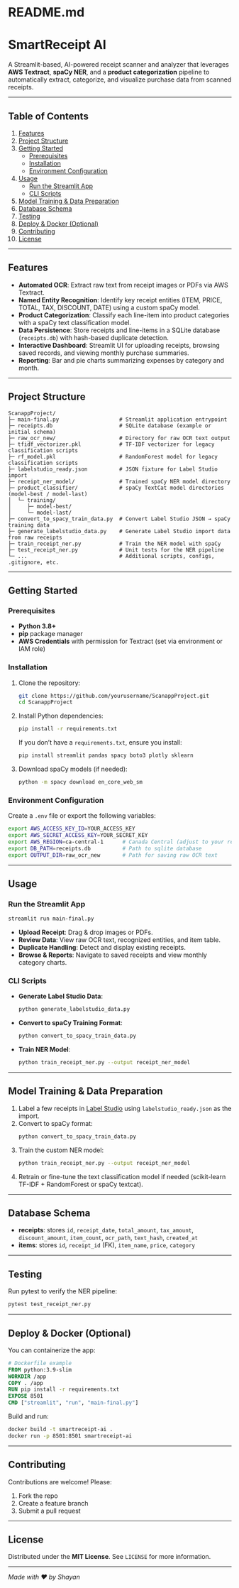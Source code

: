 # README.md
# SmartReceipt AI

A Streamlit-based, AI-powered receipt scanner and analyzer that leverages **AWS Textract**, **spaCy NER**, and a **product categorization** pipeline to automatically extract, categorize, and visualize purchase data from scanned receipts.

---

## Table of Contents

1. [Features](#features)
2. [Project Structure](#project-structure)
3. [Getting Started](#getting-started)
   - [Prerequisites](#prerequisites)
   - [Installation](#installation)
   - [Environment Configuration](#environment-configuration)
4. [Usage](#usage)
   - [Run the Streamlit App](#run-the-streamlit-app)
   - [CLI Scripts](#cli-scripts)
5. [Model Training & Data Preparation](#model-training--data-preparation)
6. [Database Schema](#database-schema)
7. [Testing](#testing)
8. [Deploy & Docker (Optional)](#deploy--docker-optional)
9. [Contributing](#contributing)
10. [License](#license)

---

## Features

- **Automated OCR**: Extract raw text from receipt images or PDFs via AWS Textract.
- **Named Entity Recognition**: Identify key receipt entities (ITEM, PRICE, TOTAL, TAX, DISCOUNT, DATE) using a custom spaCy model.
- **Product Categorization**: Classify each line-item into product categories with a spaCy text classification model.
- **Data Persistence**: Store receipts and line-items in a SQLite database (`receipts.db`) with hash-based duplicate detection.
- **Interactive Dashboard**: Streamlit UI for uploading receipts, browsing saved records, and viewing monthly purchase summaries.
- **Reporting**: Bar and pie charts summarizing expenses by category and month.

---

## Project Structure

```
ScanappProject/
├─ main-final.py                   # Streamlit application entrypoint
├─ receipts.db                     # SQLite database (example or initial schema)
├─ raw_ocr_new/                    # Directory for raw OCR text output
├─ tfidf_vectorizer.pkl            # TF-IDF vectorizer for legacy classification scripts
├─ rf_model.pkl                    # RandomForest model for legacy classification scripts
├─ labelstudio_ready.json          # JSON fixture for Label Studio import
├─ receipt_ner_model/              # Trained spaCy NER model directory
├─ product_classifier/             # spaCy TextCat model directories (model-best / model-last)
│  └─ training/
│     ├─ model-best/
│     └─ model-last/
├─ convert_to_spacy_train_data.py  # Convert Label Studio JSON → spaCy training data
├─ generate_labelstudio_data.py    # Generate Label Studio import data from raw receipts
├─ train_receipt_ner.py            # Train the NER model with spaCy
├─ test_receipt_ner.py             # Unit tests for the NER pipeline
└─ ...                             # Additional scripts, configs, .gitignore, etc.
```

---

## Getting Started

### Prerequisites

- **Python 3.8+**
- **pip** package manager
- **AWS Credentials** with permission for Textract (set via environment or IAM role)

### Installation

1. Clone the repository:
   ```bash
   git clone https://github.com/yourusername/ScanappProject.git
   cd ScanappProject
   ```
2. Install Python dependencies:
   ```bash
   pip install -r requirements.txt
   ```
   If you don’t have a `requirements.txt`, ensure you install:
   ```bash
   pip install streamlit pandas spacy boto3 plotly sklearn
   ```
3. Download spaCy models (if needed):
   ```bash
   python -m spacy download en_core_web_sm
   ```

### Environment Configuration

Create a `.env` file or export the following variables:
```bash
export AWS_ACCESS_KEY_ID=YOUR_ACCESS_KEY
export AWS_SECRET_ACCESS_KEY=YOUR_SECRET_KEY
export AWS_REGION=ca-central-1      # Canada Central (adjust to your region)
export DB_PATH=receipts.db          # Path to sqlite database
export OUTPUT_DIR=raw_ocr_new       # Path for saving raw OCR text
```

---

## Usage

### Run the Streamlit App

```bash
streamlit run main-final.py
```

- **Upload Receipt**: Drag & drop images or PDFs.
- **Review Data**: View raw OCR text, recognized entities, and item table.
- **Duplicate Handling**: Detect and display existing receipts.
- **Browse & Reports**: Navigate to saved receipts and view monthly category charts.

### CLI Scripts

- **Generate Label Studio Data**:
  ```bash
  python generate_labelstudio_data.py
  ```
- **Convert to spaCy Training Format**:
  ```bash
  python convert_to_spacy_train_data.py
  ```
- **Train NER Model**:
  ```bash
  python train_receipt_ner.py --output receipt_ner_model
  ```

---

## Model Training & Data Preparation

1. Label a few receipts in [Label Studio](https://labelstud.io/) using `labelstudio_ready.json` as the import.
2. Convert to spaCy format:
   ```bash
   python convert_to_spacy_train_data.py
   ```
3. Train the custom NER model:
   ```bash
   python train_receipt_ner.py --output receipt_ner_model
   ```
4. Retrain or fine-tune the text classification model if needed (scikit-learn TF-IDF + RandomForest or spaCy textcat).

---

## Database Schema

- **receipts**: stores `id`, `receipt_date`, `total_amount`, `tax_amount`, `discount_amount`, `item_count`, `ocr_path`, `text_hash`, `created_at`
- **items**: stores `id`, `receipt_id` (FK), `item_name`, `price`, `category`

---

## Testing

Run pytest to verify the NER pipeline:

```bash
pytest test_receipt_ner.py
```

---

## Deploy & Docker (Optional)

You can containerize the app:

```dockerfile
# Dockerfile example
FROM python:3.9-slim
WORKDIR /app
COPY . /app
RUN pip install -r requirements.txt
EXPOSE 8501
CMD ["streamlit", "run", "main-final.py"]
```

Build and run:
```bash
docker build -t smartreceipt-ai .
docker run -p 8501:8501 smartreceipt-ai
```

---

## Contributing

Contributions are welcome! Please:
1. Fork the repo
2. Create a feature branch
3. Submit a pull request

---

## License

Distributed under the **MIT License**. See `LICENSE` for more information.

---

*Made with ❤️ by Shayan*